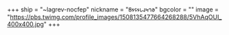 +++
ship = "~lagrev-nocfep"
nickname = "𐐝𐐮𐐾𐐮𐑊𐐰𐑌𐐻𐐨"
bgcolor = ""
image = "https://pbs.twimg.com/profile_images/1508135477664268288/5VhAqOUI_400x400.jpg"
+++

